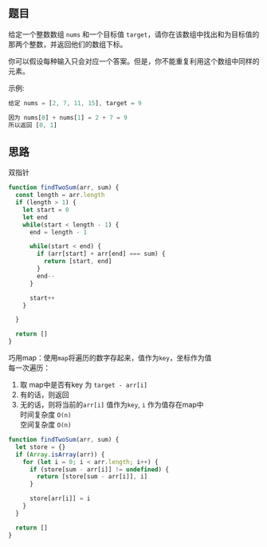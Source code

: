 ## 题目

给定一个整数数组 `nums` 和一个目标值 `target`，请你在该数组中找出和为目标值的那两个整数，并返回他们的数组下标。

你可以假设每种输入只会对应一个答案。但是，你不能重复利用这个数组中同样的元素。

示例:
```js
给定 nums = [2, 7, 11, 15], target = 9

因为 nums[0] + nums[1] = 2 + 7 = 9
所以返回 [0, 1]

```

## 思路

双指针
```js
function findTwoSum(arr, sum) {
  const length = arr.length
  if (length > 1) {
    let start = 0
    let end
    while(start < length - 1) {
      end = length - 1

      while(start < end) {
        if (arr[start] + arr[end] === sum) {
          return [start, end]
        }
        end--
      }

      start++
    }

  }

  return []
}
```

巧用map：使用`map`将遍历的数字存起来，值作为`key`，坐标作为值<br>
每一次遍历：<br>
1. 取 map中是否有key 为 `target - arr[i]`
2. 有的话，则返回
3. 无的话，则将当前的`arr[i]` 值作为`key`, `i` 作为值存在map中<br>
时间复杂度 `O(n)` <br>
空间复杂度 `O(n)`

```js
function findTwoSum(arr, sum) {
  let store = {}
  if (Array.isArray(arr)) {
    for (let i = 0; i < arr.length; i++) {
      if (store[sum - arr[i]] != undefined) {
        return [store[sum - arr[i]], i]
      }

      store[arr[i]] = i
    }
  }

  return []
}
```
